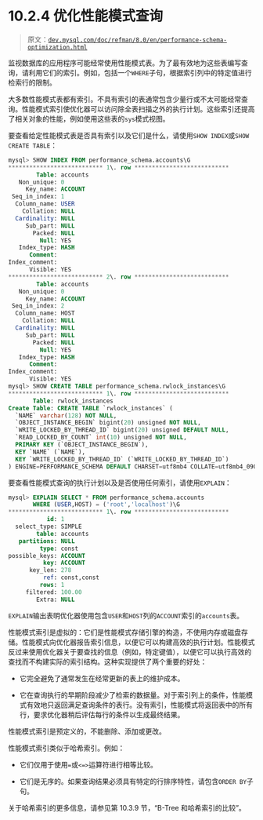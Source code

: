 # 10.2.4 优化性能模式查询

> 原文：[`dev.mysql.com/doc/refman/8.0/en/performance-schema-optimization.html`](https://dev.mysql.com/doc/refman/8.0/en/performance-schema-optimization.html)

监视数据库的应用程序可能经常使用性能模式表。为了最有效地为这些表编写查询，请利用它们的索引。例如，包括一个`WHERE`子句，根据索引列中的特定值进行检索行的限制。

大多数性能模式表都有索引。不具有索引的表通常包含少量行或不太可能经常查询。性能模式索引使优化器可以访问除全表扫描之外的执行计划。这些索引还提高了相关对象的性能，例如使用这些表的`sys`模式视图。

要查看给定性能模式表是否具有索引以及它们是什么，请使用`SHOW INDEX`或`SHOW CREATE TABLE`：

```sql
mysql> SHOW INDEX FROM performance_schema.accounts\G
*************************** 1\. row ***************************
        Table: accounts
   Non_unique: 0
     Key_name: ACCOUNT
 Seq_in_index: 1
  Column_name: USER
    Collation: NULL
  Cardinality: NULL
     Sub_part: NULL
       Packed: NULL
         Null: YES
   Index_type: HASH
      Comment:
Index_comment:
      Visible: YES
*************************** 2\. row ***************************
        Table: accounts
   Non_unique: 0
     Key_name: ACCOUNT
 Seq_in_index: 2
  Column_name: HOST
    Collation: NULL
  Cardinality: NULL
     Sub_part: NULL
       Packed: NULL
         Null: YES
   Index_type: HASH
      Comment:
Index_comment:
      Visible: YES 
mysql> SHOW CREATE TABLE performance_schema.rwlock_instances\G
*************************** 1\. row ***************************
       Table: rwlock_instances
Create Table: CREATE TABLE `rwlock_instances` (
  `NAME` varchar(128) NOT NULL,
  `OBJECT_INSTANCE_BEGIN` bigint(20) unsigned NOT NULL,
  `WRITE_LOCKED_BY_THREAD_ID` bigint(20) unsigned DEFAULT NULL,
  `READ_LOCKED_BY_COUNT` int(10) unsigned NOT NULL,
  PRIMARY KEY (`OBJECT_INSTANCE_BEGIN`),
  KEY `NAME` (`NAME`),
  KEY `WRITE_LOCKED_BY_THREAD_ID` (`WRITE_LOCKED_BY_THREAD_ID`)
) ENGINE=PERFORMANCE_SCHEMA DEFAULT CHARSET=utf8mb4 COLLATE=utf8mb4_0900_ai_ci
```

要查看性能模式查询的执行计划以及是否使用任何索引，请使用`EXPLAIN`：

```sql
mysql> EXPLAIN SELECT * FROM performance_schema.accounts
       WHERE (USER,HOST) = ('root','localhost')\G
*************************** 1\. row ***************************
           id: 1
  select_type: SIMPLE
        table: accounts
   partitions: NULL
         type: const
possible_keys: ACCOUNT
          key: ACCOUNT
      key_len: 278
          ref: const,const
         rows: 1
     filtered: 100.00
        Extra: NULL
```

`EXPLAIN`输出表明优化器使用包含`USER`和`HOST`列的`ACCOUNT`索引的`accounts`表。

性能模式索引是虚拟的：它们是性能模式存储引擎的构造，不使用内存或磁盘存储。性能模式向优化器报告索引信息，以便它可以构建高效的执行计划。性能模式反过来使用优化器关于要查找的信息（例如，特定键值），以便它可以执行高效的查找而不构建实际的索引结构。这种实现提供了两个重要的好处：

+   它完全避免了通常发生在经常更新的表上的维护成本。

+   它在查询执行的早期阶段减少了检索的数据量。对于索引列上的条件，性能模式有效地只返回满足查询条件的表行。没有索引，性能模式将返回表中的所有行，要求优化器稍后评估每行的条件以生成最终结果。

性能模式索引是预定义的，不能删除、添加或更改。

性能模式索引类似于哈希索引。例如：

+   它们仅用于使用`=`或`<=>`运算符进行相等比较。

+   它们是无序的。如果查询结果必须具有特定的行排序特性，请包含`ORDER BY`子句。

关于哈希索引的更多信息，请参见第 10.3.9 节，“B-Tree 和哈希索引的比较”。
